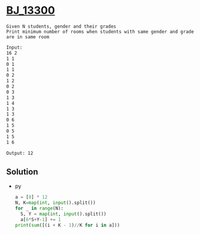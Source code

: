 # [BJ_13300](https://acmicpc.net/problem/13300)

```en
Given N students, gender and their grades
Print minimum number of rooms when students with same gender and grade are in same room
```

```txt
Input:
16 2
1 1
0 1
1 1
0 2
1 2
0 2
0 3
1 3
1 4
1 3
1 3
0 6
1 5
0 5
1 5
1 6

Output: 12
```

## Solution

* py

  ```py
  a = [0] * 12
  N, K=map(int, input().split())
  for _ in range(N):
    S, Y = map(int, input().split())
    a[6*S+Y-1] += 1
  print(sum([(i + K - 1)//K for i in a]))
  ```
